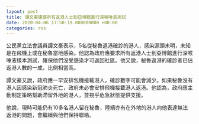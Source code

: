 ```yaml
---
layout: post
title: 譚文豪建議所有返港人士到亞博館進行深喉唾液測試
date: 2020-04-06 17:50:19.000000000 +08:00
categories: rss
---
```


公民黨立法會議員譚文豪表示，5名從秘魯返港確診的港人，感染源頭未明，未知是在飛機上或在秘魯當地感染。他認為政府應要求所有返港人士到亞博館進行深喉唾液樣本測試，確保他們沒受感染才可返回社區。他又說，秘魯返港的確診者已佔返港人數的一成，比例相當高。

譚文豪又說，政府應一早安排包機接載港人，確診數字可能會減少。如果秘魯沒有港人因感染新冠肺炎死亡，政府未必會安排飛機接載港人返港。他認為，政府應主動制定策略幫助滯留外地的港人，並視乎危急狀態提供支援。

他說，現時可能仍有10多名港人留在秘魯，陸續亦有在外地的港人向他表達無法返港的問題，會繼續與他們保持聯絡。
